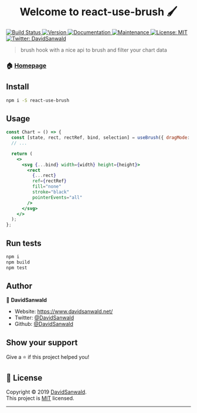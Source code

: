 <h1 align="center">Welcome to react-use-brush 🖌</h1>
<p>
  <a href="https://github.com/DavidSanwald/react-use-brush/workflows/build/badge.svg" target="_blank">
    <img alt="Build Status" src="https://github.com/DavidSanwald/react-use-brush/workflows/build/badge.svg">
  </a>
  <a href="https://www.npmjs.com/package/react-use-brush" target="_blank">
    <img alt="Version" src="https://img.shields.io/npm/v/react-use-brush.svg">
  </a>
  <a href="https://github.com/DavidSanwald/react-use-brush#readme" target="_blank">
    <img alt="Documentation" src="https://img.shields.io/badge/documentation-yes-brightgreen.svg" />
  </a>
  <a href="https://github.com/DavidSanwald/react-use-brush/graphs/commit-activity" target="_blank">
    <img alt="Maintenance" src="https://img.shields.io/badge/Maintained%3F-yes-green.svg" />
  </a>
  <a href="https://github.com/DavidSanwald/react-use-brush/blob/master/LICENSE" target="_blank">
    <img alt="License: MIT" src="https://img.shields.io/github/license/DavidSanwald/react-use-brush" />
  </a>
  <a href="https://twitter.com/DavidSanwald" target="_blank">
    <img alt="Twitter: DavidSanwald" src="https://img.shields.io/twitter/follow/DavidSanwald.svg?style=social" />
  </a>
</p>

> brush hook with a nice api to brush and filter your chart data

### 🏠 [Homepage](https://github.com/DavidSanwald/react-use-brush)

## Install

```sh
npm i -S react-use-brush
```

## Usage

```jsx
const Chart = () => {
  const [state, rect, rectRef, bind, selection] = useBrush({ dragMode: true });
  // ...

  return (
    <>
      <svg {...bind} width={width} height={height}>
        <rect
          {...rect}
          ref={rectRef}
          fill="none"
          stroke="black"
          pointerEvents="all"
        />
      </svg>
    </>
  );
};
```

## Run tests

```sh
npm i
npm build
npm test
```

## Author

👤 **DavidSanwald**

- Website: https://www.davidsanwald.net/
- Twitter: [@DavidSanwald](https://twitter.com/DavidSanwald)
- Github: [@DavidSanwald](https://github.com/DavidSanwald)

## Show your support

Give a ⭐️ if this project helped you!

## 📝 License

Copyright © 2019 [DavidSanwald](https://github.com/DavidSanwald).<br />
This project is [MIT](https://github.com/DavidSanwald/react-use-brush/blob/master/LICENSE) licensed.

---
